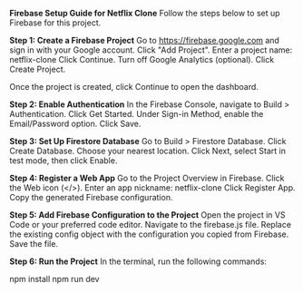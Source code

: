 **Firebase Setup Guide for Netflix Clone**
Follow the steps below to set up Firebase for this project.

**Step 1: Create a Firebase Project**
Go to https://firebase.google.com and sign in with your Google account.
Click "Add Project".
Enter a project name:
netflix-clone
Click Continue.
Turn off Google Analytics (optional).
Click Create Project.

Once the project is created, click Continue to open the dashboard.

**Step 2: Enable Authentication**
In the Firebase Console, navigate to Build > Authentication.
Click Get Started.
Under Sign-in Method, enable the Email/Password option.
Click Save.

**Step 3: Set Up Firestore Database**
Go to Build > Firestore Database.
Click Create Database.
Choose your nearest location.
Click Next, select Start in test mode, then click Enable.

**Step 4: Register a Web App**
Go to the Project Overview in Firebase.
Click the Web icon (</>).
Enter an app nickname:
netflix-clone
Click Register App.
Copy the generated Firebase configuration.

**Step 5: Add Firebase Configuration to the Project**
Open the project in VS Code or your preferred code editor.
Navigate to the firebase.js file.
Replace the existing config object with the configuration you copied from Firebase.
Save the file.

**Step 6: Run the Project**
In the terminal, run the following commands:

npm install
npm run dev


